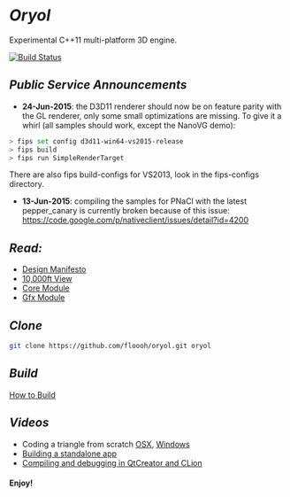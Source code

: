 # _Oryol_
 
Experimental C++11 multi-platform 3D engine.

[![Build Status](https://travis-ci.org/floooh/oryol.svg?branch=master)](https://travis-ci.org/floooh/oryol)

## _Public Service Announcements_

- **24-Jun-2015**: the D3D11 renderer should now be on feature parity with the GL renderer, only some small optimizations are missing. To give it a whirl (all samples should work, except the NanoVG demo):

```bash
> fips set config d3d11-win64-vs2015-release
> fips build
> fips run SimpleRenderTarget
```
 There are also fips build-configs for VS2013, look in the fips-configs directory.

- **13-Jun-2015**: compiling the samples for PNaCl with the latest pepper_canary is currently broken because of this issue: https://code.google.com/p/nativeclient/issues/detail?id=4200

## _Read:_

* [Design Manifesto](doc/DESIGN-MANIFESTO.md)
* [10,000ft View](doc/OVERVIEW.md)
* [Core Module](code/Modules/Core/README.md)
* [Gfx Module](code/Modules/Gfx/README.md)

## _Clone_

```bash
git clone https://github.com/floooh/oryol.git oryol
```

## _Build_

[How to Build](doc/BUILD.md)

## _Videos_

- Coding a triangle from scratch [OSX](http://www.youtube.com/watch?v=B5R0uE5IMZs), [Windows](http://www.youtube.com/watch?v=fcmOhvVd80o)
- [Building a standalone app](https://www.youtube.com/watch?v=z8nwrGh2Zsc)
- [Compiling and debugging in QtCreator and CLion](https://www.youtube.com/watch?v=Sp5TywYeNzE)

#### Enjoy! ####




